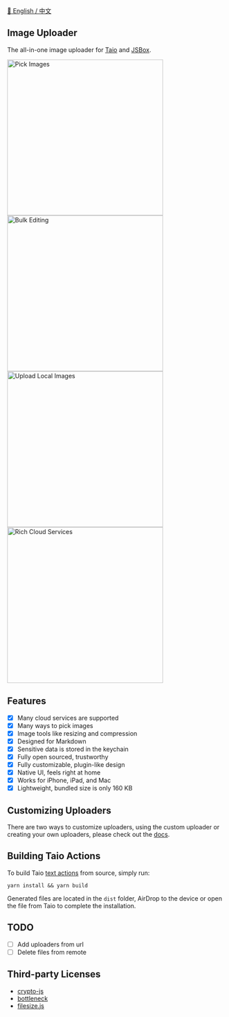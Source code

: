 [💬 English / 中文](https://github.com/cyanzhong/Image-Uploader/blob/main/README_CN.md)

## Image Uploader

The all-in-one image uploader for [Taio](https://taio.app) and [JSBox](https://docs.xteko.com/#/en/).

<img src="https://github.com/cyanzhong/Image-Uploader/raw/main/screenshots/IMG_1.PNG" width="360" alt="Pick Images"/>

<img src="https://github.com/cyanzhong/Image-Uploader/raw/main/screenshots/IMG_2.PNG" width="360" alt="Bulk Editing"/>

<img src="https://github.com/cyanzhong/Image-Uploader/raw/main/screenshots/IMG_3.PNG" width="360" alt="Upload Local Images"/>

<img src="https://github.com/cyanzhong/Image-Uploader/raw/main/screenshots/IMG_4.PNG" width="360" alt="Rich Cloud Services"/>

## Features

- [x] Many cloud services are supported
- [x] Many ways to pick images
- [x] Image tools like resizing and compression
- [x] Designed for Markdown
- [x] Sensitive data is stored in the keychain
- [x] Fully open sourced, trustworthy
- [x] Fully customizable, plugin-like design
- [x] Native UI, feels right at home
- [x] Works for iPhone, iPad, and Mac
- [x] Lightweight, bundled size is only 160 KB

## Customizing Uploaders

There are two ways to customize uploaders, using the custom uploader or creating your own uploaders, please check out the [docs](https://github.com/cyanzhong/Image-Uploader/blob/main/DOCS.md).

## Building Taio Actions

To build Taio [text actions](https://docs.taio.app/#/quick-start/actions) from source, simply run:

```
yarn install && yarn build
```

Generated files are located in the `dist` folder, AirDrop to the device or open the file from Taio to complete the installation.

## TODO

- [ ] Add uploaders from url
- [ ] Delete files from remote

## Third-party Licenses

- [crypto-js](https://github.com/brix/crypto-js/blob/develop/LICENSE)
- [bottleneck](https://github.com/SGrondin/bottleneck/blob/master/LICENSE)
- [filesize.js](https://github.com/avoidwork/filesize.js/blob/master/LICENSE)